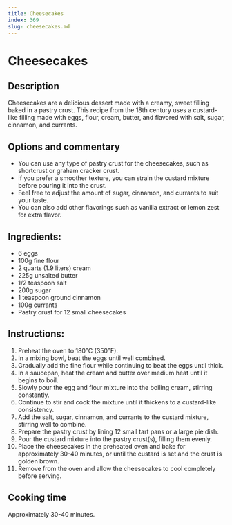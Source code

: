 ```yaml
---
title: Cheesecakes
index: 369
slug: cheesecakes.md
---
```


# Cheesecakes

## Description
Cheesecakes are a delicious dessert made with a creamy, sweet filling baked in a pastry crust. This recipe from the 18th century uses a custard-like filling made with eggs, flour, cream, butter, and flavored with salt, sugar, cinnamon, and currants.

## Options and commentary
- You can use any type of pastry crust for the cheesecakes, such as shortcrust or graham cracker crust.
- If you prefer a smoother texture, you can strain the custard mixture before pouring it into the crust.
- Feel free to adjust the amount of sugar, cinnamon, and currants to suit your taste.
- You can also add other flavorings such as vanilla extract or lemon zest for extra flavor.

## Ingredients:
- 6 eggs
- 100g fine flour
- 2 quarts (1.9 liters) cream
- 225g unsalted butter
- 1/2 teaspoon salt
- 200g sugar
- 1 teaspoon ground cinnamon
- 100g currants
- Pastry crust for 12 small cheesecakes

## Instructions:
1. Preheat the oven to 180°C (350°F).
2. In a mixing bowl, beat the eggs until well combined.
3. Gradually add the fine flour while continuing to beat the eggs until thick.
4. In a saucepan, heat the cream and butter over medium heat until it begins to boil.
5. Slowly pour the egg and flour mixture into the boiling cream, stirring constantly.
6. Continue to stir and cook the mixture until it thickens to a custard-like consistency.
7. Add the salt, sugar, cinnamon, and currants to the custard mixture, stirring well to combine.
8. Prepare the pastry crust by lining 12 small tart pans or a large pie dish.
9. Pour the custard mixture into the pastry crust(s), filling them evenly.
10. Place the cheesecakes in the preheated oven and bake for approximately 30-40 minutes, or until the custard is set and the crust is golden brown.
11. Remove from the oven and allow the cheesecakes to cool completely before serving.

## Cooking time
Approximately 30-40 minutes.